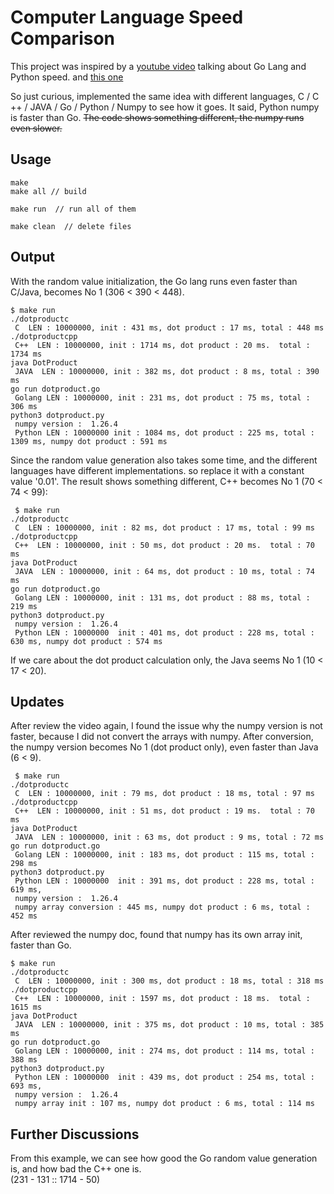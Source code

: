 # Computer Language Speed Comparison

This project was inspired by a [youtube video](https://www.youtube.com/watch?v=Q0hWo6LmUOw&list=WL&index=2) talking about Go Lang and Python speed. and [this one](https://www.youtube.com/watch?v=pb6cmfYlogg)

So just curious, implemented the same idea with different languages, C / C ++ / JAVA / Go / Python / Numpy to see how it goes. 
It said, Python numpy is faster than Go. 
~~The code shows something different, the numpy runs even slower.~~

## Usage
```
make
make all // build

make run  // run all of them

make clean  // delete files 
```


## Output
With the random value initialization, the Go lang runs even faster than C/Java, becomes No 1 (306 < 390 < 448).
```
$ make run
./dotproductc
 C  LEN : 10000000, init : 431 ms, dot product : 17 ms, total : 448 ms
./dotproductcpp
 C++  LEN : 10000000, init : 1714 ms, dot product : 20 ms.  total : 1734 ms
java DotProduct
 JAVA  LEN : 10000000, init : 382 ms, dot product : 8 ms, total : 390 ms
go run dotproduct.go
 Golang LEN : 10000000, init : 231 ms, dot product : 75 ms, total : 306 ms
python3 dotproduct.py
 numpy version :  1.26.4
 Python LEN : 10000000 init : 1084 ms, dot product : 225 ms, total : 1309 ms, numpy dot product : 591 ms
```

Since the random value generation also takes some time, and the different languages have different implementations. so replace it with a constant value '0.01'. The result shows something different, C++ becomes No 1 (70 < 74 < 99):

```
 $ make run
./dotproductc
 C  LEN : 10000000, init : 82 ms, dot product : 17 ms, total : 99 ms
./dotproductcpp
 C++  LEN : 10000000, init : 50 ms, dot product : 20 ms.  total : 70 ms
java DotProduct
 JAVA  LEN : 10000000, init : 64 ms, dot product : 10 ms, total : 74 ms
go run dotproduct.go
 Golang LEN : 10000000, init : 131 ms, dot product : 88 ms, total : 219 ms
python3 dotproduct.py
 numpy version :  1.26.4
 Python LEN : 10000000  init : 401 ms, dot product : 228 ms, total : 630 ms, numpy dot product : 574 ms
```

If we care about the dot product calculation only, the Java seems No 1 (10 < 17 < 20).


## Updates
After review the video again, I found the issue why the numpy version is not faster, because I did not convert the arrays with numpy.
After conversion, the numpy version becomes No 1 (dot product only), even faster than Java (6 < 9).

```
 $ make run
./dotproductc
 C  LEN : 10000000, init : 79 ms, dot product : 18 ms, total : 97 ms
./dotproductcpp
 C++  LEN : 10000000, init : 51 ms, dot product : 19 ms.  total : 70 ms
java DotProduct
 JAVA  LEN : 10000000, init : 63 ms, dot product : 9 ms, total : 72 ms
go run dotproduct.go
 Golang LEN : 10000000, init : 183 ms, dot product : 115 ms, total : 298 ms
python3 dotproduct.py
 Python LEN : 10000000  init : 391 ms, dot product : 228 ms, total : 619 ms,
 numpy version :  1.26.4
 numpy array conversion : 445 ms, numpy dot product : 6 ms, total : 452 ms
```

After reviewed the numpy doc, found that numpy has its own array init, faster than Go.

```
$ make run
./dotproductc
 C  LEN : 10000000, init : 300 ms, dot product : 18 ms, total : 318 ms
./dotproductcpp
 C++  LEN : 10000000, init : 1597 ms, dot product : 18 ms.  total : 1615 ms
java DotProduct
 JAVA  LEN : 10000000, init : 375 ms, dot product : 10 ms, total : 385 ms
go run dotproduct.go
 Golang LEN : 10000000, init : 274 ms, dot product : 114 ms, total : 388 ms
python3 dotproduct.py
 Python LEN : 10000000  init : 439 ms, dot product : 254 ms, total : 693 ms,
 numpy version :  1.26.4
 numpy array init : 107 ms, numpy dot product : 6 ms, total : 114 ms
```


## Further Discussions
From this example, we can see how good the Go random value generation is, and how bad the C++ one is.</br> (231 - 131 :: 1714 - 50)

